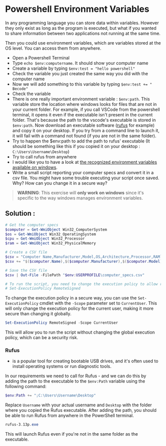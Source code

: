 # Powershell Environment Variables

In any programming language you can store data within variables. However they only exist as long as the program is executed, but what if you wanted to share information between two applications not running at the same time.

Then you could use environment variables, which are variables stored at the OS level. You can access them from anywhere.

- Open a Powershell Terminal
- Type `echo $env:computername`. It should show your computer name
- Create a variable by typing `$env:test = "hello powershell"`
- Check the variable you just created the same way you did with the computer name
- Now we will add something to this variable by typing `$env:test += " Becode"`
- Check the variable
- There is one really important environment variable : `$env:path`. This variable store the location where windows looks for files that are not in your current folder. For example, if you call VSCode from the powershell terminal, it opens it even if the executable isn't present in the current folder. That's because the path to the vscode's executable is stored in `$env:path`. Now download an executable software ([rufus](https://github.com/pbatard/rufus/releases/download/v3.13/rufus-3.13p.exe) for example) and copy it on your desktop. If you try from a command line to launch it, it will fail with a command not found (if you are not in the same folder).
- Try to happen the $env:path to add the path to rufus' executable (It should be something like this if you copied it on your desktop : `C:\Users\Username\Desktop`)
- Try to call rufus from anywhere
- I would like you to have a look at [the recognized environment variables available on windows](https://docs.microsoft.com/en-us/windows/deployment/usmt/usmt-recognized-environment-variables).
- Write a small script reporting your computer specs and convert it in a csv file. You might have some trouble executing your script once saved. Why? How can you change it in a secure way?

> **WARNING**: This exercise will **only work on windows** since it's specific to the way windows manages environment variables.


## Solution : 

```powershell
# Get the computer specs
$computer = Get-WmiObject Win32_ComputerSystem
$os = Get-WmiObject Win32_OperatingSystem
$cpu = Get-WmiObject Win32_Processor
$ram = Get-WmiObject Win32_PhysicalMemory

# Create a CSV file
$csv = "Computer Name,Manufacturer,Model,OS,Architecture,Processor,RAM`n"
$csv += "$($computer.Name),$($computer.Manufacturer),$($computer.Model),$($os.Caption),$($os.OSArchitecture),$($cpu.Name),$($ram.Capacity / 1GB) GB`n"

# Save the CSV file
$csv | Out-File -FilePath "$env:USERPROFILE\computer_specs.csv"

# To run the script, you need to change the execution policy to allow running scripts
# Set-ExecutionPolicy RemoteSigned
```

To change the execution policy in a secure way, you can use the `Set-ExecutionPolicy` cmdlet with the `-Scope` parameter set to `CurrentUser`. This will only change the execution policy for the current user, making it more secure than changing it globally.

```powershell
Set-ExecutionPolicy RemoteSigned -Scope CurrentUser
```

This will allow you to run the script without changing the global execution policy, which can be a security risk.

### **Rufus** 
- is a popular tool for creating bootable USB drives, and it's often used to install operating systems or run diagnostic tools.

In our requirements we need to call for Rufus - and we can do this by adding the path to the executable to the `$env:Path` variable using the following command:

```powershell
$env:Path += ";C:\Users\Username\Desktop"
```

Replace `Username` with your actual username and `Desktop` with the folder where you copied the Rufus executable. After adding the path, you should be able to run Rufus from anywhere in the PowerShell terminal.

```powershell
rufus-3.13p.exe
```

This will launch Rufus even if you're not in the same folder as the executable.